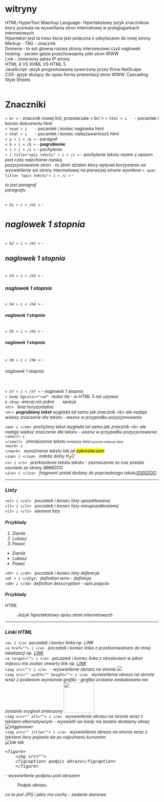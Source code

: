# witryny
HTML-HyperText Maerkup Language- Hipertekstowy jezyk znacznikow ktory pozwala na wyswitlania stron internetowej w przeglagarkach internetowych <br>
Hipertekst-jest ta tresc ktora jest polaczna z odsylaczem do innej strony <br>
Markup - TAG - znacznik  <br>
Domena - to est glowna nazwa strony internewowej czyli naglowek <br>
hosting - serwer gdzie przechowojemy pliki stron WWW <br>
Link - zmieniony adres IP strony <br>
HTML 4 VS XHML VS HTML 5 <br>
JavaScript- jezyk programowania  syworzony przez firme NetScape <br>
CSS- język służący do opisu formy prezentacji stron WWW. Cascading Style Sheets <br>
<br>
<h1>Znaczniki</h1>
<code>< br ></code>  - znacznik nowej linii, przestarzale < br/ >
<code>< html > i </ html>  </code> - pocantek i koniec dokumentu html<br>
<code>< head > i  </ head> </code> - pocantek i koniec naglowka html<br>
<code>< html > i </ html> </ head> </code> - pocantek i koniec ciala(zawartosci) html<br>
<code>< p > i < /p ></code> - paragraf<br>
<code>< b > i < /b ></code> - <b>pogrubienie</b><br>
<code>< i > i < /i ></code> - <i>pochylenie</i><br>
<code>< i title="opis tekstu" > i < /i ></code> - <i title="opis tekstu">pochylenie tekstu razem z opisem pod czas najechania myską<i><br>
 pozycjonowamie stron - to zbiór dzialan ktory wplywa korzystanie na wyswietlenie sie strony intermetowej na pierwszej stronie wymikow 
<code>< span title= "opis tekstu"> i < /i ></code> - <p>to jest paragraf <span title="opis tekstu"tekst razem z opis podczas najechania myską<i><br>
  paragrafu</p><br>
  <code>< h1 > i < /h1 ></code> - <h1>naglowek 1 stopnia</h1><br>
  <code>< h2 > i < /h2 ></code> - <h2>naglowek 1 stopnia</h2><br>
  <code>< h3 > i < /h3 ></code> - <h3>naglowek 1 stopnia</h3><br>
  <code>< h4 > i < /h4 ></code> - <h4>naglowek 1 stopnia</h4><br>
  <code>< h5 > i < /h5 ></code> - <h5>naglowek 1 stopnia</h5><br>
  <code>< h6 > i < /h6 ></code> - <h6>naglowek 1 stopnia</h6><br>
  <code>< h7 > i < /h7 ></code> - <h7>naglowek 1 stopnia</h7><br>
   <code>< body bgcolor="red" ></code><body>kolor tla - w HTML 5 nie uzywac</body><br>
   <code>& nbsp;</code> wiecej niz jedna  &nbsp; &nbsp; &nbsp; spacja<br>
   <code>&lt;hr&gt; </code> linia horyzontalna<br>
   <code>&lt;hr&gt; </code><strong>pogrubiony tekst</strong> wyglada tal samo jak znacznik &lt;b&gt; ale nadaje wieksz znaczenie dla tekstu - wazne w przypadku pozycjonowania<br>
    
 <code>&lt;em&gt; i &lt;/em&gt; </code><em>pochylony tekst</em> wyglada tal samo jak znacznik &lt;b&gt; ale nadaje wieksz znaczenie dla tekstu - wazne w przypadku pozycjonowania<br>
 <code>&lt;small&gt; i &lt;/small&gt; </code> zmniejszenie tekstu <small> mniejszy tekst <small> jeszcze mnijeszy tekst</small></small><br>
 <code>&lt;mark&gt; i &lt;/mark&gt; </code> wyroznienie tekstu tak jal <mark>zakreslaczem</mark><br>
 <code>&lt;sup&gt; i &lt;/sup&gt; </code> indeks dolny H<sub>2</sub>O<br>
 <code>&lt;s&gt; i &lt;/s&gt; </code>  przrkreslenie tekstu tekstu - zaznaczenie ze cos zostalo usuniete ze strony <del>2000</del>ZOO<br>
 <code>&lt;ins&gt; i &lt;/ins&gt; </code> fragment zostal dodany do poprzedniego tekstu<ins>2000</nss>ZOO<br>
 <hr>
 <h3>Listy</h3>
 <code>&lt;ol&gt; i &lt;/ol&gt; </code> poczatek i koniec listy upozatlowanej<br>
 <code>&lt;lt&gt; i &lt;/lt&gt; </code> poczatek i koniec listy mieupozatkowanej<br>
  <code>&lt;lt&gt; i &lt;/lt&gt; </code> element listy<br>
  <h4>Przyklady</h4>
  <ol>
     <li>Danila</li>
     <li>Lukasz</li>
     <li>Pawel</li>
   </ol>
     <ul>
     <li>Danila</li>
     <li>Lukasz</li>
     <li>Pawel</li>
     </ul>
   <code>&lt;dt&gt; i &lt;/dt&gt; </code> poczatek i koniec listy defenicja<br>
   <code>&lt;dt &gt; i &lt;/dtgt; </code>definition term - definicja<br>
 <code>&lt;dd&gt; i &lt;/dd&gt; </code>definition desccryption - opis pojęcia<br>
     
<h4>Przyklady</h4>
<dl>
<dl>HTML</dl>
<dd>Jezyk hipertekstowy opisu stron internetowych</dd>
</dl>
<hr>
<h3>Linki HTML</h3>
<code>&lt;a&gt; i &lt;/a&gt; </code>poczatek i koniec linka np. <a>LINK</a><br>
<code>&lt;a href=""&gt; i &lt;/a&gt; </code> poczatek i koniec linka z przekiorowaniem do innej lokalizacji np. <a href="onet.pl">LINK</a><br>
<code>&lt;a target=""&gt; i &lt;/a&gt; </code> poczatek i koniec linka z olresleniem w jakim mijescu ma zostac otwarty link np. <a href="https://onet.pl" target="_blank">LINK</a><br>
<code>&lt;img src=""&gt; i &lt;/a&gt; </code>  - wyswietlenie obrazu na stronie <img src="https://th.bing.com/th/id/OIP.GmelYHI4XF38V-GdyLFkSwHaE4?w=256&h=180&c=7&r=0&o=5&pid=1.7"><br>
<code>&lt;img src="" width="" height=""&gt; i &lt;/a&gt; </code> wyswietlenia obrazu na stronie wraz z podaniem wymiarow grafiki - grafika zostanie zeskalowana nie zostanie oryginal zmieszony <img src= "https://th.bing.com/th/id/OIP.GmelYHI4XF38V-GdyLFkSwHaE4?w=256&h=180&c=7&r=0&o=5&pid=1.7" widht ="100" height="100"><br>
 <code>&lt;img src="" alt=""&gt; i &lt;/a&gt; </code>  wyswietlenia obrazu na stronie wraz z tekstem alternatywnym - wyswietli sie kiedy nie bedzie dostepny obraz <br><img src="https://th.bing.com/th/id/OIo=5&pid=1.7" alt="niggooooer"> <br>
 <code>&lt;img src="" title=""&gt; i &lt;/a&gt; </code> wyswietlenia obrazu na stronie wraz z tekstem ltory pojawia sie po najechaniu kursorem <br><img src= "https://th.bing.com/th/id/OIP.GmelYHI4XF38V-GdyLFkSwHaE4?w=256&h=180&c=7&r=0&o=5&pid=1.7"  title="tak tak"
 <code><pre>&lt;figure&gt;
    &lt;img src=""&gt; 
    &lt;figcaption&gt; podpis obrazu>/figcaption>
    &lt;/figure&gt;</pre></code> - wyswietlenie podpisu pod obrazem <br>
   <figure>
    <img src= "https://th.bing.com/th/id/OIP.GmelYHI4XF38V-GdyLFkSwHaE4?w=256&h=180&c=7&r=0&o=5&pid=1.7" title "tak tak">
    <figcaption>Podpis obrazu</figcaption>
   </figure>
   
   <p> co to jest JPG i jakie ma cechy - zadanie domowe</p>
